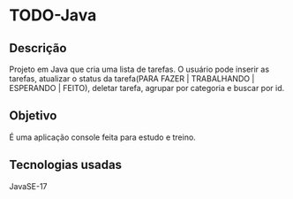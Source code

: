 # TODO-Java

## Descrição

Projeto em Java que cria uma lista de tarefas. O usuário pode inserir as tarefas, atualizar o status da tarefa(PARA FAZER | TRABALHANDO | ESPERANDO | FEITO), deletar tarefa, agrupar por categoria e buscar por id.

## Objetivo

É uma aplicação console feita para estudo e treino. 

## Tecnologias usadas

JavaSE-17
